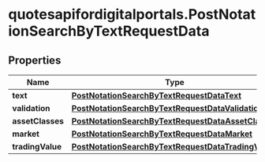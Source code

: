 # quotesapifordigitalportals.PostNotationSearchByTextRequestData

## Properties

Name | Type | Description | Notes
------------ | ------------- | ------------- | -------------
**text** | [**PostNotationSearchByTextRequestDataText**](PostNotationSearchByTextRequestDataText.md) |  | 
**validation** | [**PostNotationSearchByTextRequestDataValidation**](PostNotationSearchByTextRequestDataValidation.md) |  | [optional] 
**assetClasses** | [**PostNotationSearchByTextRequestDataAssetClasses**](PostNotationSearchByTextRequestDataAssetClasses.md) |  | [optional] 
**market** | [**PostNotationSearchByTextRequestDataMarket**](PostNotationSearchByTextRequestDataMarket.md) |  | [optional] 
**tradingValue** | [**PostNotationSearchByTextRequestDataTradingValue**](PostNotationSearchByTextRequestDataTradingValue.md) |  | [optional] 



